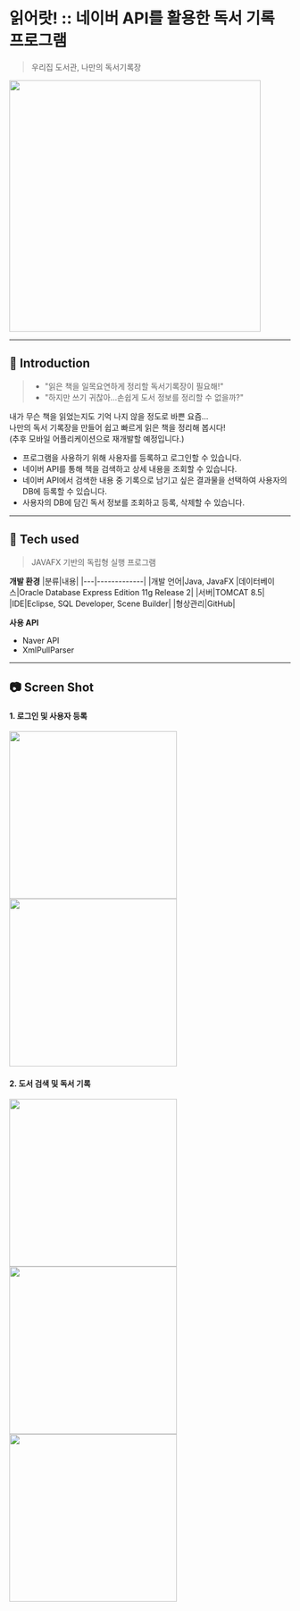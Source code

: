 # 읽어랏! :: 네이버 API를 활용한 독서 기록 프로그램
> 우리집 도서관, 나만의 독서기록장


<div>
<img src="https://user-images.githubusercontent.com/53467948/74480824-fbb2b080-4ef4-11ea-8ddc-cdc1d6df5bb8.jpg" width="450">
</div>

--------
## 📖 Introduction     
> - "읽은 책을 일목요연하게 정리할 독서기록장이 필요해!"      
> - "하지만 쓰기 귀찮아...손쉽게 도서 정보를 정리할 수 없을까?"   


내가 무슨 책을 읽었는지도 기억 나지 않을 정도로 바쁜 요즘...  
나만의 독서 기록장을 만들어 쉽고 빠르게 읽은 책을 정리해 봅시다!  
(추후 모바일 어플리케이션으로 재개발할 예정입니다.)


- 프로그램을 사용하기 위해 사용자를 등록하고 로그인할 수 있습니다.
- 네이버 API를 통해 책을 검색하고 상세 내용을 조회할 수 있습니다.
- 네이버 API에서 검색한 내용 중 기록으로 남기고 싶은 결과물을 선택하여 사용자의 DB에 등록할 수 있습니다.
- 사용자의 DB에 담긴 독서 정보를 조회하고 등록, 삭제할 수 있습니다.

------------

## :electric_plug: Tech used
> JAVAFX 기반의 독립형 실행 프로그램  


**개발 환경**
|분류|내용|
|---|-------------|
|개발 언어|Java, JavaFX
|데이터베이스|Oracle Database Express Edition 11g Release 2|
|서버|TOMCAT 8.5|
|IDE|Eclipse, SQL Developer, Scene Builder|
|형상관리|GitHub|

**사용 API**  
- Naver API  
- XmlPullParser

---------

## :camera: Screen Shot

#### 1. 로그인 및 사용자 등록
<div>
<img src="https://user-images.githubusercontent.com/53467948/74482126-4a614a00-4ef7-11ea-8753-6c5cb0e0c73b.jpg" width="300"> 
<img src="https://user-images.githubusercontent.com/53467948/74479796-2bf94f80-4ef3-11ea-85ed-092e16c256bc.jpg" width="300">
</div>

#### 2. 도서 검색 및 독서 기록
<div>
<img src="https://user-images.githubusercontent.com/53467948/74480295-fe60d600-4ef3-11ea-815a-325b4a4359a3.jpg" width="300"> 
<img src="https://user-images.githubusercontent.com/53467948/74480306-002a9980-4ef4-11ea-977c-555692155dbc.jpg" width="300"> 
<img src="https://user-images.githubusercontent.com/53467948/74480309-00c33000-4ef4-11ea-9c8d-bb150a90c4f1.jpg" width="300">
</div>
